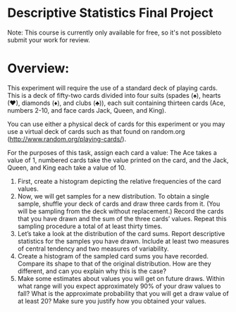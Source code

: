 # Descriptive Statistics Final Project

Note: This course is currently only available for free, so it's not possibleto submit your work for review. 

# Overview:

This experiment will require the use of a standard deck of playing cards. This is a deck of fifty-two cards divided into four suits (spades (♠), hearts (♥), diamonds (♦), and clubs (♣)), each suit containing thirteen cards (Ace, numbers 2-10, and face cards Jack, Queen, and King). 

You can use either a physical deck of cards for this experiment or you may use a virtual deck of cards such as that found on random.org (http://www.random.org/playing-cards/).

For the purposes of this task, assign each card a value: The Ace takes a value of 1, numbered cards take the value printed on the card, and the Jack, Queen, and King each take a value of 10.

1. First, create a histogram depicting the relative frequencies of the card values.
2. Now, we will get samples for a new distribution. To obtain a single sample, shuffle your deck of cards and draw three cards from it. (You will be sampling from the deck without replacement.) Record the cards that you have drawn and the sum of the three cards’ values. Repeat this sampling procedure a total of at least thirty times.
3. Let’s take a look at the distribution of the card sums. Report descriptive statistics for the samples you have drawn. Include at least two measures of central tendency and two measures of variability.
4. Create a histogram of the sampled card sums you have recorded. Compare its shape to that of the original distribution. How are they different, and can you explain why this is the case?
5. Make some estimates about values you will get on future draws. Within what range will you expect approximately 90% of your draw values to fall? What is the approximate probability that you will get a draw value of at least 20? Make sure you justify how you obtained your values.
